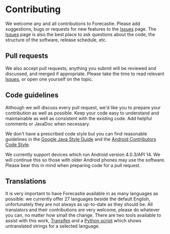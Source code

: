 # Contributing

We welcome any and all contributions to Forecastie. Please add suggestions, bugs or requests for new features to the [Issues](https://github.com/martykan/forecastie/issues) page. The [Issues](https://github.com/martykan/forecastie/issues) page is also the best place to ask questions about the code, the structure of the software, release schedule, etc.

## Pull requests

We also accept pull requests; anything you submit will be reviewed and discussed, and merged if appropriate. Please take the time to read relevant [Issues](https://github.com/martykan/forecastie/issues), or open one yourself on the topic.

## Code guidelines

Although we will discuss every pull request, we'd like you to prepare your contribution as well as possible. Keep your code easy to understand and maintainable as well as consistent with the existing code. Add helpful comments or JavaDoc when necessary.

We don't have a prescribed code style but you can find reasonable guidelines in the [Google Java Style Guide](https://google.github.io/styleguide/javaguide.html) and the [Android Contributors Code Style](https://source.android.com/setup/contribute/code-style).

We currently support devices which run Android version 4.0.3/API 14. We will continue this so those with older Android phones may use the software. Please bear this in mind when preparing code for a pull request.

## Translations

It is very important to have Forecastie available in as many languages as possible: we currently offer 27 languages beside the default English, unfortunately they are not always as up-to-date as they should be. All translators and their contributions are very welcome, please do whatever you can, no matter how small the change. There are two tools available to assist with this work, [Transifex](https://www.transifex.com/forecastie/forecastie/) and a [Python script](https://github.com/martykan/forecastie/blob/master/translation-progress.py) which shows untranslated strings for a selected language.
